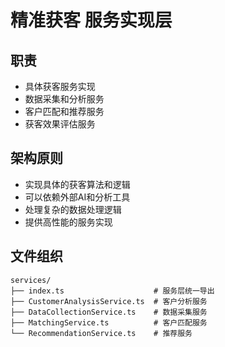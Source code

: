 # 精准获客 服务实现层

## 职责
- 具体获客服务实现
- 数据采集和分析服务
- 客户匹配和推荐服务
- 获客效果评估服务

## 架构原则
- 实现具体的获客算法和逻辑
- 可以依赖外部AI和分析工具
- 处理复杂的数据处理逻辑
- 提供高性能的服务实现

## 文件组织
```
services/
├── index.ts                    # 服务层统一导出
├── CustomerAnalysisService.ts  # 客户分析服务
├── DataCollectionService.ts    # 数据采集服务
├── MatchingService.ts          # 客户匹配服务
└── RecommendationService.ts    # 推荐服务
```